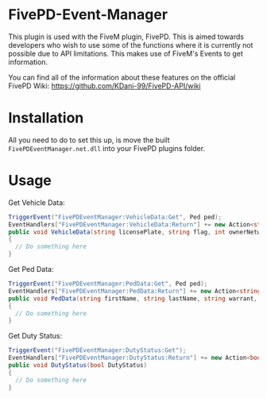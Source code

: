 # FivePD-Event-Manager
This plugin is used with the FiveM plugin, FivePD. This is aimed towards developers who wish to use some of the functions where it is currently not possible due to API limitations. This makes use of FiveM's Events to get information.

You can find all of the information about these features on the official FivePD Wiki: https://github.com/KDani-99/FivePD-API/wiki

# Installation
All you need to do to set this up, is move the built `FivePDEventManager.net.dll` into your FivePD plugins folder.

# Usage
Get Vehicle Data:
```csharp
TriggerEvent("FivePDEventManager:VehicleData:Get", Ped ped);
EventHandlers["FivePDEventManager:VehicleData:Return"] += new Action<string, string, int, string, string, bool, bool, string, string, int, List<dynamic>>(VehicleData);
public void VehicleData(string licensePlate, string flag, int ownerNetworkID, string ownerFirstName, string ownerLastName, bool insurance, bool registration, string color, string vehicleName, int vehicleID, List<dynamic> items)
{
  // Do something here
}
```

Get Ped Data:
```csharp
TriggerEvent("FivePDEventManager:PedData:Get", Ped ped);
EventHandlers["FivePDEventManager:PedData:Return"] += new Action<string, string, string, string, string, double, bool[], string, int, string, List<dynamic>, List<Dynamic>>(PedData);
public void PedData(string firstName, string lastName, string warrant, string license, string dob, double alcoholLevel, bool[] drugs, string gender, int age, string address, List<dynamic> items, List<Dynamic> violations)
{
  // Do something here
}
```

Get Duty Status:
```csharp
TriggerEvent("FivePDEventManager:DutyStatus:Get");
EventHandlers["FivePDEventManager:DutyStatus:Return"] += new Action<bool>(DutyStatus);
public void DutyStatus(bool DutyStatus)
{
  // Do something here
}
```
